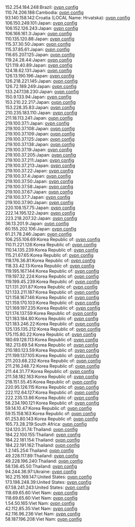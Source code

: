 152.254.184.248:Brazil: [ovpn config](vpn/152_254_184_248.ovpn)  
110.74.206.188:Cambodia: [ovpn config](vpn/110_74_206_188.ovpn)  
93.140.158.142:Croatia (LOCAL Name: Hrvatska): [ovpn config](vpn/93_140_158_142.ovpn)  
106.150.249.101:Japan: [ovpn config](vpn/106_150_249_101.ovpn)  
106.152.126.243:Japan: [ovpn config](vpn/106_152_126_243.ovpn)  
106.166.161.3:Japan: [ovpn config](vpn/106_166_161_3.ovpn)  
110.135.120.88:Japan: [ovpn config](vpn/110_135_120_88.ovpn)  
115.37.30.50:Japan: [ovpn config](vpn/115_37_30_50.ovpn)  
115.37.85.61:Japan: [ovpn config](vpn/115_37_85_61.ovpn)  
116.65.207.125:Japan: [ovpn config](vpn/116_65_207_125.ovpn)  
119.24.28.44:Japan: [ovpn config](vpn/119_24_28_44.ovpn)  
121.119.40.89:Japan: [ovpn config](vpn/121_119_40_89.ovpn)  
124.18.62.131:Japan: [ovpn config](vpn/124_18_62_131.ovpn)  
126.13.190.196:Japan: [ovpn config](vpn/126_13_190_196.ovpn)  
126.218.221.145:Japan: [ovpn config](vpn/126_218_221_145.ovpn)  
126.72.189.249:Japan: [ovpn config](vpn/126_72_189_249.ovpn)  
133.247.138.230:Japan: [ovpn config](vpn/133_247_138_230.ovpn)  
150.9.133.94:Japan: [ovpn config](vpn/150_9_133_94.ovpn)  
153.210.22.217:Japan: [ovpn config](vpn/153_210_22_217.ovpn)  
153.228.35.83:Japan: [ovpn config](vpn/153_228_35_83.ovpn)  
210.235.183.110:Japan: [ovpn config](vpn/210_235_183_110.ovpn)  
211.18.113.241:Japan: [ovpn config](vpn/211_18_113_241.ovpn)  
219.100.37.1:Japan: [ovpn config](vpn/219_100_37_1.ovpn)  
219.100.37.108:Japan: [ovpn config](vpn/219_100_37_108.ovpn)  
219.100.37.109:Japan: [ovpn config](vpn/219_100_37_109.ovpn)  
219.100.37.125:Japan: [ovpn config](vpn/219_100_37_125.ovpn)  
219.100.37.138:Japan: [ovpn config](vpn/219_100_37_138.ovpn)  
219.100.37.19:Japan: [ovpn config](vpn/219_100_37_19.ovpn)  
219.100.37.205:Japan: [ovpn config](vpn/219_100_37_205.ovpn)  
219.100.37.211:Japan: [ovpn config](vpn/219_100_37_211.ovpn)  
219.100.37.213:Japan: [ovpn config](vpn/219_100_37_213.ovpn)  
219.100.37.22:Japan: [ovpn config](vpn/219_100_37_22.ovpn)  
219.100.37.4:Japan: [ovpn config](vpn/219_100_37_4.ovpn)  
219.100.37.50:Japan: [ovpn config](vpn/219_100_37_50.ovpn)  
219.100.37.58:Japan: [ovpn config](vpn/219_100_37_58.ovpn)  
219.100.37.67:Japan: [ovpn config](vpn/219_100_37_67.ovpn)  
219.100.37.7:Japan: [ovpn config](vpn/219_100_37_7.ovpn)  
219.100.37.90:Japan: [ovpn config](vpn/219_100_37_90.ovpn)  
220.108.157.75:Japan: [ovpn config](vpn/220_108_157_75.ovpn)  
222.14.195.122:Japan: [ovpn config](vpn/222_14_195_122.ovpn)  
223.218.207.32:Japan: [ovpn config](vpn/223_218_207_32.ovpn)  
36.13.201.9:Japan: [ovpn config](vpn/36_13_201_9.ovpn)  
60.155.202.106:Japan: [ovpn config](vpn/60_155_202_106.ovpn)  
61.21.78.246:Japan: [ovpn config](vpn/61_21_78_246.ovpn)  
106.255.106.69:Korea Republic of: [ovpn config](vpn/106_255_106_69.ovpn)  
110.11.221.128:Korea Republic of: [ovpn config](vpn/110_11_221_128.ovpn)  
110.14.135.239:Korea Republic of: [ovpn config](vpn/110_14_135_239.ovpn)  
115.21.67.65:Korea Republic of: [ovpn config](vpn/115_21_67_65.ovpn)  
118.176.36.81:Korea Republic of: [ovpn config](vpn/118_176_36_81.ovpn)  
118.33.42.13:Korea Republic of: [ovpn config](vpn/118_33_42_13.ovpn)  
119.195.167.144:Korea Republic of: [ovpn config](vpn/119_195_167_144.ovpn)  
119.197.32.224:Korea Republic of: [ovpn config](vpn/119_197_32_224.ovpn)  
119.199.45.239:Korea Republic of: [ovpn config](vpn/119_199_45_239.ovpn)  
121.131.201.87:Korea Republic of: [ovpn config](vpn/121_131_201_87.ovpn)  
121.133.211.187:Korea Republic of: [ovpn config](vpn/121_133_211_187.ovpn)  
121.158.167.146:Korea Republic of: [ovpn config](vpn/121_158_167_146.ovpn)  
121.159.170.103:Korea Republic of: [ovpn config](vpn/121_159_170_103.ovpn)  
121.169.197.235:Korea Republic of: [ovpn config](vpn/121_169_197_235.ovpn)  
121.174.137.59:Korea Republic of: [ovpn config](vpn/121_174_137_59.ovpn)  
121.183.184.80:Korea Republic of: [ovpn config](vpn/121_183_184_80.ovpn)  
121.183.246.22:Korea Republic of: [ovpn config](vpn/121_183_246_22.ovpn)  
125.135.135.212:Korea Republic of: [ovpn config](vpn/125_135_135_212.ovpn)  
175.115.80.22:Korea Republic of: [ovpn config](vpn/175_115_80_22.ovpn)  
180.69.128.113:Korea Republic of: [ovpn config](vpn/180_69_128_113.ovpn)  
182.213.69.54:Korea Republic of: [ovpn config](vpn/182_213_69_54.ovpn)  
210.180.123.59:Korea Republic of: [ovpn config](vpn/210_180_123_59.ovpn)  
211.199.137.105:Korea Republic of: [ovpn config](vpn/211_199_137_105.ovpn)  
211.203.68.232:Korea Republic of: [ovpn config](vpn/211_203_68_232.ovpn)  
211.216.248.72:Korea Republic of: [ovpn config](vpn/211_216_248_72.ovpn)  
211.44.31.77:Korea Republic of: [ovpn config](vpn/211_44_31_77.ovpn)  
211.58.182.163:Korea Republic of: [ovpn config](vpn/211_58_182_163.ovpn)  
218.151.55.45:Korea Republic of: [ovpn config](vpn/218_151_55_45.ovpn)  
220.95.126.115:Korea Republic of: [ovpn config](vpn/220_95_126_115.ovpn)  
222.112.64.127:Korea Republic of: [ovpn config](vpn/222_112_64_127.ovpn)  
222.235.13.86:Korea Republic of: [ovpn config](vpn/222_235_13_86.ovpn)  
58.234.190.121:Korea Republic of: [ovpn config](vpn/58_234_190_121.ovpn)  
59.14.10.47:Korea Republic of: [ovpn config](vpn/59_14_10_47.ovpn)  
59.15.158.163:Korea Republic of: [ovpn config](vpn/59_15_158_163.ovpn)  
61.253.80.143:Korea Republic of: [ovpn config](vpn/61_253_80_143.ovpn)  
165.73.28.219:South Africa: [ovpn config](vpn/165_73_28_219.ovpn)  
124.120.31.74:Thailand: [ovpn config](vpn/124_120_31_74.ovpn)  
184.22.100.155:Thailand: [ovpn config](vpn/184_22_100_155.ovpn)  
184.22.181.154:Thailand: [ovpn config](vpn/184_22_181_154.ovpn)  
184.22.191.162:Thailand: [ovpn config](vpn/184_22_191_162.ovpn)  
1.2.145.254:Thailand: [ovpn config](vpn/1_2_145_254.ovpn)  
49.228.117.89:Thailand: [ovpn config](vpn/49_228_117_89.ovpn)  
49.228.196.240:Thailand: [ovpn config](vpn/49_228_196_240.ovpn)  
58.136.45.50:Thailand: [ovpn config](vpn/58_136_45_50.ovpn)  
94.244.36.97:Ukraine: [ovpn config](vpn/94_244_36_97.ovpn)  
162.215.169.147:United States: [ovpn config](vpn/162_215_169_147.ovpn)  
173.198.248.39:United States: [ovpn config](vpn/173_198_248_39.ovpn)  
67.58.241.243:United States: [ovpn config](vpn/67_58_241_243.ovpn)  
118.69.65.60:Viet Nam: [ovpn config](vpn/118_69_65_60.ovpn)  
118.69.65.60:Viet Nam: [ovpn config](vpn/118_69_65_60.ovpn)  
1.54.50.165:Viet Nam: [ovpn config](vpn/1_54_50_165.ovpn)  
42.112.85.35:Viet Nam: [ovpn config](vpn/42_112_85_35.ovpn)  
42.116.96.236:Viet Nam: [ovpn config](vpn/42_116_96_236.ovpn)  
58.187.196.208:Viet Nam: [ovpn config](vpn/58_187_196_208.ovpn)  
